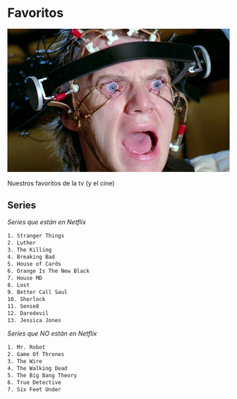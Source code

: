 Favoritos
=========

![tv favs](./img.png)

Nuestros favoritos de la tv (y el cine)


Series
------
*Series que están en Netflix*

```
1. Stranger Things
2. Luther
3. The Killing
4. Breaking Bad
5. House of Cards
6. Orange Is The New Black
7. House MD
8. Lost
9. Better Call Saul
10. Sherlock
11. Sense8
12. Daredevil
13. Jessica Jones

```

*Series que NO están en Netflix*

```
1. Mr. Robot
2. Game Of Thrones
3. The Wire
4. The Walking Dead
5. The Big Bang Theory
6. True Detective
7. Six Feet Under

```